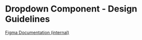 <h1>Dropdown Component - Design Guidelines</h1>

<section data-section="design-guidelines">
  

  <div class="dummy-design-guidelines">
    <p class="dummy-paragraph"><a
        href="https://www.figma.com/file/noyY6dUMDYjmySpHcMjhkN/?node-id=2%3A10"
        target="_blank"
        rel="noopener noreferrer"
      >Figma Documentation (internal)</a></p>
    <br />
    <img class="dummy-figma-docs" src="/assets/images/dropdown-design-usage-part1.png" alt="" role="none" />
    <img class="dummy-figma-docs" src="/assets/images/dropdown-design-usage-part2.png" alt="" role="none" />
  </div>
</section>
